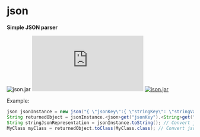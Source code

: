 # json
__Simple JSON parser__

![json.jar][ico-build]
![json.jar][ico-build-size]
[![json.jar][ico-download]](https://github.com/tsowa48/json/raw/master/dist/json.jar)

Example:

```java
json jsonInstance = new json("{ \"jsonKey\":{ \"stringKey\": \"stringValue\"}}"); // Create new instance and parse
String returnedObject = jsonInstance.<json>get("jsonKey").<String>get("stringKey"); // Get data (etc String)
String stringJsonRepresentation = jsonInstance.toString(); // Convert json to String
MyClass myClass = returnedObject.toClass(MyClass.class); // Convert json to MyClass (with subClasses init)
```

[ico-build]: https://travis-ci.com/tsowa48/json.svg?branch=master
[ico-build-size]: https://img.shields.io/github/size/tsowa48/json/dist/json.jar
[ico-download]: https://img.shields.io/badge/download-json.jar-success
